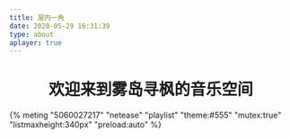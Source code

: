 ```yaml
---
title: 屋内一角
date: 2020-05-29 16:31:39
type: about
aplayer: true
---
```


<h1><center>欢迎来到雾岛寻枫的音乐空间</center></h1>



{% meting "5060027217" "netease" "playlist" "theme:#555" "mutex:true" "listmaxheight:340px" "preload:auto" %}
